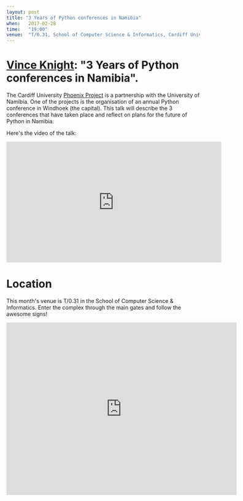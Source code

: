 ```yaml
---
layout: post
title: "3 Years of Python conferences in Namibia"
when:   2017-02-28
time:   "19:00"
venue:  "T/0.31, School of Computer Science & Informatics, Cardiff University"
---
```


# [Vince Knight](https://twitter.com/drvinceknight): "3 Years of Python conferences in Namibia".


The Cardiff University [Phoenix
Project](http://www.cardiff.ac.uk/phoenix-project/about-us) is a partnership
with the University of Namibia. One of the projects is the organisation of an
annual Python conference in Windhoek (the capital). This talk will describe
the 3 conferences that have taken place and reflect on plans for the future of
Python in Namibia.

Here's the video of the talk:
<iframe width="560" height="315" src="https://www.youtube.com/embed/Xuy2Q25KoH0?rel=0&amp;showinfo=0" frameborder="0" allowfullscreen></iframe>


# Location

This month's venue is T/0.31 in the School of Computer Science & Informatics. Enter the complex through the main gates and follow the awesome signs!

<iframe src="https://www.google.com/maps/embed?pb=!1m18!1m12!1m3!1d2484.5563658121855!2d-3.1726044842308547!3d51.4846569796314!2m3!1f0!2f0!3f0!3m2!1i1024!2i768!4f13.1!3m3!1m2!1s0x486e1cb8742c46f5%3A0xc620b871e5d19cac!2sTrevithick+Bldg%2C+Cardiff+CF24!5e0!3m2!1sen!2suk!4v1456917752266" width="600" height="450" frameborder="0" style="border:0" allowfullscreen>&nbsp;</iframe>
